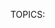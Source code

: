 TOPICS: <dialog>
        <dialog> open attribute

# HTML 对话框元素 `<dialog>`

**HTML `<dialog>`元素** 表示一个**对话框**，例如:*确定框*或*窗口*。

## 技术摘要

|  |  |
| :-- | :-- |
| **内容分类** | *流式内容*、*区块根*。|
| **允许的内容** | *流式内容* |
| **标签遗漏** | 没有，开始标签和结束标签都是必需的。 |
| **允许的父元素** | 任何接受 *流式内容* 的元素。 |
| **允许的 ARIA 角色** | **`alertdialog`** |
| **DOM 接口** | **`HTMLDialogElement`** |

## 属性

此元素包括[全局属性](/zh-hans/webfrontend/HTML_Global_Attributes)。*`tabindex`* 属性**不能**在 `<dialog>` 元素上使用。

| 属性 | 描述 |
| :-- | :-- |
| **`open`** | 指示对话框是**活动的**并且**可以交互**。如果未设置该属性，则不应向用户显示该对话框。|

## 使用说明

- 通过使用在 *[`<form>`](/zh-hans/webfrontend/<form>)* 元素上使用属性 *`method="dialog"`* ，可以将表单集成到对话框中。
提交此类表单后，对话框将关闭，其**`returnValue`** 属性设置为所使用的表单的 *`submit`* 按钮的值。
- 他的`::backdrop` CSS伪元素可用于在`<dialog>`元素后面设置样式，例如在模式对话框处于活动状态时使无法访问的内容变暗。 仅当对话框元素通过`HTMLDialogElement.showModal()`显示时才绘制背景。

## 简单的例子

```html
<dialog open>
  <p>Greetings, one and all!</p>
</dialog>
```

## 进阶范例

当单击“更新详细信息”按钮时，此示例将打开一个包含表单的弹出对话框。

```html
<!-- Simple pop-up dialog box containing a form -->
<dialog id="favDialog">
  <form method="dialog">
    <p><label>Favorite animal:
      <select>
        <option></option>
        <option>Brine shrimp</option>
        <option>Red panda</option>
        <option>Spider monkey</option>
      </select>
    </label></p>
    <menu>
      <button value="cancel">Cancel</button>
      <button id="confirmBtn" value="default">Confirm</button>
    </menu>
  </form>
</dialog>

<button onclick="updateDetails()">Update details</button>
<output aria-live="polite"></output>
```

```javascript
(function() {
  var favDialog = document.getElementById('favDialog');
  var outputBox = document.getElementsByTagName('output')0];
  var selectEl = document.getElementsByTagName('select')0];
  var confirmBtn = document.getElementById('confirmBtn');

  // “Update details” button opens the <dialog> modally
  function updateDetails() {
    if (typeof favDialog.showModal === "function") {
      favDialog.showModal();
    } else {
      alert("The dialog API is not supported by this browser");
    }
  }

  // "Favorite animal" input sets the value of the submit button
  selectEl.addEventListener('change', function onSelect(e) {
    confirmBtn.value = selectEl.value;
  });
  // "Confirm" button of form triggers "close" on dialog because of method="dialog"]
  favDialog.addEventListener('close', function onClose() {
    outputBox.value = favDialog.returnValue + " button clicked - " + (new Date()).toString();
  });
})();
```
